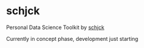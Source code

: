 # schjck
Personal Data Science Toolkit by [schjck](http://johannes.schoeck.org)

Currently in concept phase, development just starting
